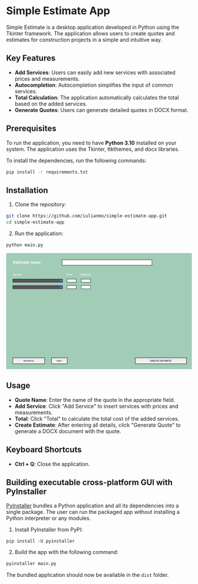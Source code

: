# Simple Estimate App

Simple Estimate is a desktop application developed in Python using the Tkinter framework. The application allows users to create quotes and estimates for construction projects in a simple and intuitive way.

## Key Features

- **Add Services**: Users can easily add new services with associated prices and measurements.
- **Autocompletion**: Autocompletion simplifies the input of common services.
- **Total Calculation**: The application automatically calculates the total based on the added services.
- **Generate Quotes**: Users can generate detailed quotes in DOCX format.

## Prerequisites

To run the application, you need to have **Python 3.10** installed on your system. The application uses the Tkinter, ttkthemes, and docx libraries.

To install the dependencies, run the following commands:

```bash
pip install -r requirements.txt
```

## Installation

1. Clone the repository:

```bash
git clone https://github.com/iulianmo/simple-estimate-app.git
cd simple-estimate-app
```

2. Run the application:

```bash
python main.py
```

![GUI](gui.png)


## Usage

- **Quote Name**: Enter the name of the quote in the appropriate field.
- **Add Service**: Click "Add Service" to insert services with prices and measurements.
- **Total**: Click "Total" to calculate the total cost of the added services.
- **Create Estimate**: After entering all details, click "Generate Quote" to generate a DOCX document with the quote.

## Keyboard Shortcuts

- **Ctrl + Q**: Close the application.

## Building **executable cross-platform GUI with PyInstaller**

[PyInstaller](https://pyinstaller.org/en/stable/) bundles a Python application and all its dependencies into a single package. The user can run the packaged app without installing a Python interpreter or any modules.

1. Install PyInstaller from PyPI:

```
pip install -U pyinstaller
```

2. Build the app with the following command:

```bash
pyinstaller main.py
```

The bundled application should now be available in the `dist` folder.
